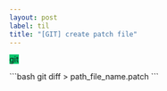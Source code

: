```yaml
---
layout: post
label: til
title: "[GIT] create patch file"
---
```


<p>
  
  <span class="issue-label" style="background-color: #05c66c">git</span>
  
</p>
```bash
git diff > path_file_name.patch
```

